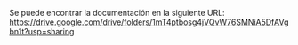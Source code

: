 Se puede encontrar la documentación en la siguiente URL:
https://drive.google.com/drive/folders/1mT4ptbosg4jVQvW76SMNiA5DfAVgbn1t?usp=sharing
